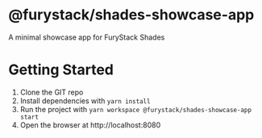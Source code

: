 # @furystack/shades-showcase-app
A minimal showcase app for FuryStack Shades

# Getting Started
1. Clone the GIT repo
1. Install dependencies with `yarn install`
1. Run the project with `yarn workspace @furystack/shades-showcase-app start`
1. Open the browser at http://localhost:8080
